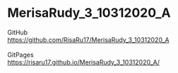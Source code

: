 # MerisaRudy_3_10312020_A
GitHub
<br>
https://github.com/RisaRu17/MerisaRudy_3_10312020_A
<br>
<br>
GitPages
<br>
https://risaru17.github.io/MerisaRudy_3_10312020_A/